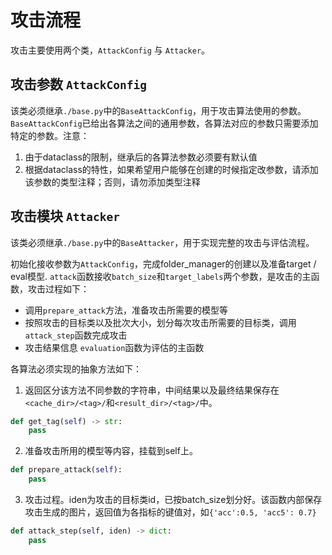 # 攻击流程


攻击主要使用两个类，`AttackConfig` 与 `Attacker`。

## 攻击参数 `AttackConfig`

该类必须继承`./base.py`中的`BaseAttackConfig`，用于攻击算法使用的参数。`BaseAttackConfig`已给出各算法之间的通用参数，各算法对应的参数只需要添加特定的参数。注意：
1. 由于dataclass的限制，继承后的各算法参数必须要有默认值
2. 根据dataclass的特性，如果希望用户能够在创建的时候指定改参数，请添加该参数的类型注释；否则，请勿添加类型注释

## 攻击模块 `Attacker`

该类必须继承`./base.py`中的`BaseAttacker`，用于实现完整的攻击与评估流程。

初始化接收参数为`AttackConfig`，完成folder_manager的创建以及准备target / eval模型.
`attack`函数接收`batch_size`和`target_labels`两个参数，是攻击的主函数，攻击过程如下：
+ 调用`prepare_attack`方法，准备攻击所需要的模型等
+ 按照攻击的目标类以及批次大小，划分每次攻击所需要的目标类，调用`attack_step`函数完成攻击
+ 攻击结果信息
`evaluation`函数为评估的主函数

各算法必须实现的抽象方法如下：

1. 返回区分该方法不同参数的字符串，中间结果以及最终结果保存在`<cache_dir>/<tag>/`和`<result_dir>/<tag>/`中。
```python
def get_tag(self) -> str:
    pass
```

2. 准备攻击所用的模型等内容，挂载到self上。
```python
def prepare_attack(self):
    pass
```

3. 攻击过程。iden为攻击的目标类id，已按batch_size划分好。该函数内部保存攻击生成的图片，返回值为各指标的键值对，如```{'acc':0.5, 'acc5': 0.7}```
```python
def attack_step(self, iden) -> dict:
    pass
```



